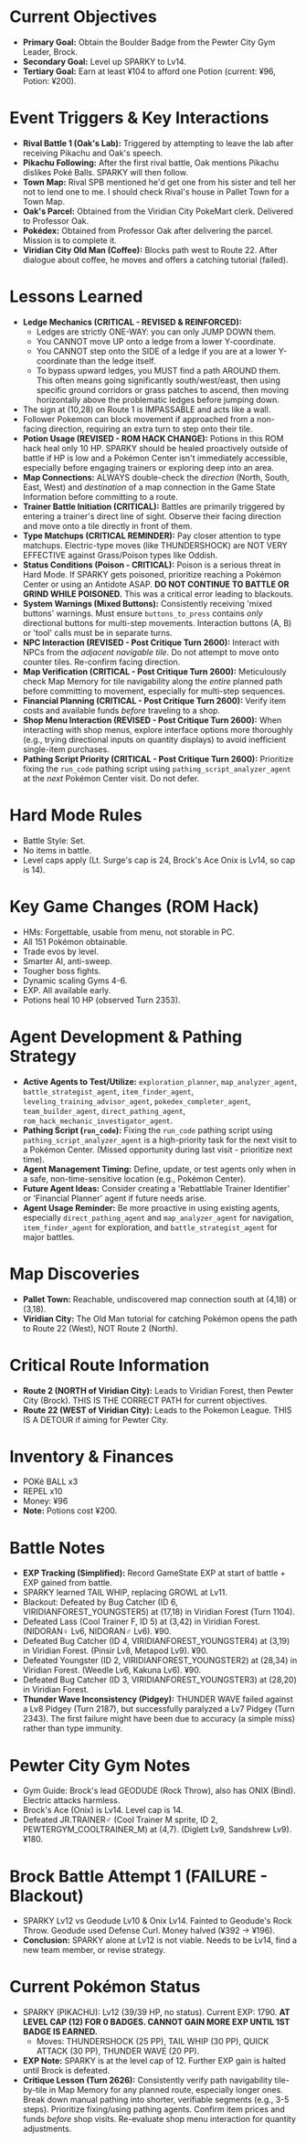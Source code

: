 # Current Objectives
*   **Primary Goal:** Obtain the Boulder Badge from the Pewter City Gym Leader, Brock.
*   **Secondary Goal:** Level up SPARKY to Lv14.
*   **Tertiary Goal:** Earn at least ¥104 to afford one Potion (current: ¥96, Potion: ¥200).

# Event Triggers & Key Interactions
*   **Rival Battle 1 (Oak's Lab):** Triggered by attempting to leave the lab after receiving Pikachu and Oak's speech.
*   **Pikachu Following:** After the first rival battle, Oak mentions Pikachu dislikes Poké Balls. SPARKY will then follow.
*   **Town Map:** Rival SPB mentioned he'd get one from his sister and tell her not to lend one to me. I should check Rival's house in Pallet Town for a Town Map.
*   **Oak's Parcel:** Obtained from the Viridian City PokeMart clerk. Delivered to Professor Oak.
*   **Pokédex:** Obtained from Professor Oak after delivering the parcel. Mission is to complete it.
*   **Viridian City Old Man (Coffee):** Blocks path west to Route 22. After dialogue about coffee, he moves and offers a catching tutorial (failed).

# Lessons Learned
*   **Ledge Mechanics (CRITICAL - REVISED & REINFORCED):**
    *   Ledges are strictly ONE-WAY: you can only JUMP DOWN them.
    *   You CANNOT move UP onto a ledge from a lower Y-coordinate.
    *   You CANNOT step onto the SIDE of a ledge if you are at a lower Y-coordinate than the ledge itself.
    *   To bypass upward ledges, you MUST find a path AROUND them. This often means going significantly south/west/east, then using specific ground corridors or grass patches to ascend, then moving horizontally above the problematic ledges before jumping down.
*   The sign at (10,28) on Route 1 is IMPASSABLE and acts like a wall.
*   Follower Pokemon can block movement if approached from a non-facing direction, requiring an extra turn to step onto their tile.
*   **Potion Usage (REVISED - ROM HACK CHANGE):** Potions in this ROM hack heal only 10 HP. SPARKY should be healed proactively outside of battle if HP is low and a Pokémon Center isn't immediately accessible, especially before engaging trainers or exploring deep into an area.
*   **Map Connections:** ALWAYS double-check the *direction* (North, South, East, West) and *destination* of a map connection in the Game State Information before committing to a route.
*   **Trainer Battle Initiation (CRITICAL):** Battles are primarily triggered by entering a trainer's direct line of sight. Observe their facing direction and move onto a tile directly in front of them.
*   **Type Matchups (CRITICAL REMINDER):** Pay closer attention to type matchups. Electric-type moves (like THUNDERSHOCK) are NOT VERY EFFECTIVE against Grass/Poison types like Oddish.
*   **Status Conditions (Poison - CRITICAL):** Poison is a serious threat in Hard Mode. If SPARKY gets poisoned, prioritize reaching a Pokémon Center or using an Antidote ASAP. **DO NOT CONTINUE TO BATTLE OR GRIND WHILE POISONED.** This was a critical error leading to blackouts.
*   **System Warnings (Mixed Buttons):** Consistently receiving 'mixed buttons' warnings. Must ensure `buttons_to_press` contains *only* directional buttons for multi-step movements. Interaction buttons (A, B) or 'tool' calls must be in separate turns.
*   **NPC Interaction (REVISED - Post Critique Turn 2600):** Interact with NPCs from the *adjacent navigable tile*. Do not attempt to move onto counter tiles. Re-confirm facing direction.
*   **Map Verification (CRITICAL - Post Critique Turn 2600):** Meticulously check Map Memory for tile navigability along the *entire* planned path before committing to movement, especially for multi-step sequences.
*   **Financial Planning (CRITICAL - Post Critique Turn 2600):** Verify item costs and available funds *before* traveling to a shop.
*   **Shop Menu Interaction (REVISED - Post Critique Turn 2600):** When interacting with shop menus, explore interface options more thoroughly (e.g., trying directional inputs on quantity displays) to avoid inefficient single-item purchases.
*   **Pathing Script Priority (CRITICAL - Post Critique Turn 2600):** Prioritize fixing the `run_code` pathing script using `pathing_script_analyzer_agent` at the *next* Pokémon Center visit. Do not defer.

# Hard Mode Rules
*   Battle Style: Set.
*   No items in battle.
*   Level caps apply (Lt. Surge's cap is 24, Brock's Ace Onix is Lv14, so cap is 14).

# Key Game Changes (ROM Hack)
*   HMs: Forgettable, usable from menu, not storable in PC.
*   All 151 Pokémon obtainable.
*   Trade evos by level.
*   Smarter AI, anti-sweep.
*   Tougher boss fights.
*   Dynamic scaling Gyms 4-6.
*   EXP. All available early.
*   Potions heal 10 HP (observed Turn 2353).

# Agent Development & Pathing Strategy
*   **Active Agents to Test/Utilize:** `exploration_planner`, `map_analyzer_agent`, `battle_strategist_agent`, `item_finder_agent`, `leveling_training_advisor_agent`, `pokedex_completer_agent`, `team_builder_agent`, `direct_pathing_agent`, `rom_hack_mechanic_investigator_agent`.
*   **Pathing Script (`run_code`):** Fixing the `run_code` pathing script using `pathing_script_analyzer_agent` is a high-priority task for the next visit to a Pokémon Center. (Missed opportunity during last visit - prioritize next time).
*   **Agent Management Timing:** Define, update, or test agents only when in a safe, non-time-sensitive location (e.g., Pokémon Center).
*   **Future Agent Ideas:** Consider creating a 'Rebattlable Trainer Identifier' or 'Financial Planner' agent if future needs arise.
*   **Agent Usage Reminder:** Be more proactive in using existing agents, especially `direct_pathing_agent` and `map_analyzer_agent` for navigation, `item_finder_agent` for exploration, and `battle_strategist_agent` for major battles.

# Map Discoveries
*   **Pallet Town:** Reachable, undiscovered map connection south at (4,18) or (3,18).
*   **Viridian City:** The Old Man tutorial for catching Pokémon opens the path to Route 22 (West), NOT Route 2 (North).

# Critical Route Information
*   **Route 2 (NORTH of Viridian City):** Leads to Viridian Forest, then Pewter City (Brock). THIS IS THE CORRECT PATH for current objectives.
*   **Route 22 (WEST of Viridian City):** Leads to the Pokemon League. THIS IS A DETOUR if aiming for Pewter City.

# Inventory & Finances
*   POKé BALL x3
*   REPEL x10
*   Money: ¥96
*   **Note:** Potions cost ¥200.

# Battle Notes
*   **EXP Tracking (Simplified):** Record GameState EXP at start of battle + EXP gained from battle.
*   SPARKY learned TAIL WHIP, replacing GROWL at Lv11.
*   Blackout: Defeated by Bug Catcher (ID 6, VIRIDIANFOREST_YOUNGSTER5) at (17,18) in Viridian Forest (Turn 1104).
*   Defeated Lass (Cool Trainer F, ID 5) at (3,42) in Viridian Forest. (NIDORAN♀ Lv6, NIDORAN♂ Lv6). ¥90.
*   Defeated Bug Catcher (ID 4, VIRIDIANFOREST_YOUNGSTER4) at (3,19) in Viridian Forest. (Pinsir Lv8, Metapod Lv9). ¥90.
*   Defeated Youngster (ID 2, VIRIDIANFOREST_YOUNGSTER2) at (28,34) in Viridian Forest. (Weedle Lv6, Kakuna Lv6). ¥90.
*   Defeated Bug Catcher (ID 3, VIRIDIANFOREST_YOUNGSTER3) at (28,20) in Viridian Forest.
*   **Thunder Wave Inconsistency (Pidgey):** THUNDER WAVE failed against a Lv8 Pidgey (Turn 2187), but successfully paralyzed a Lv7 Pidgey (Turn 2343). The first failure might have been due to accuracy (a simple miss) rather than type immunity.

# Pewter City Gym Notes
*   Gym Guide: Brock's lead GEODUDE (Rock Throw), also has ONIX (Bind). Electric attacks harmless.
*   Brock's Ace (Onix) is Lv14. Level cap is 14.
*   Defeated JR.TRAINER♂ (Cool Trainer M sprite, ID 2, PEWTERGYM_COOLTRAINER_M) at (4,7). (Diglett Lv9, Sandshrew Lv9). ¥180.

# Brock Battle Attempt 1 (FAILURE - Blackout)
*   SPARKY Lv12 vs Geodude Lv10 & Onix Lv14. Fainted to Geodude's Rock Throw. Geodude used Defense Curl. Money halved (¥392 -> ¥196).
*   **Conclusion:** SPARKY alone at Lv12 is not viable. Needs to be Lv14, find a new team member, or revise strategy.

# Current Pokémon Status
*   SPARKY (PIKACHU): Lv12 (39/39 HP, no status). Current EXP: 1790. **AT LEVEL CAP (12) FOR 0 BADGES. CANNOT GAIN MORE EXP UNTIL 1ST BADGE IS EARNED.**
    *   Moves: THUNDERSHOCK (25 PP), TAIL WHIP (30 PP), QUICK ATTACK (30 PP), THUNDER WAVE (20 PP).
*   **EXP Note:** SPARKY is at the level cap of 12. Further EXP gain is halted until Brock is defeated.
*   **Critique Lesson (Turn 2626):** Consistently verify path navigability tile-by-tile in Map Memory for any planned route, especially longer ones. Break down manual pathing into shorter, verifiable segments (e.g., 3-5 steps). Prioritize fixing/using pathing agents. Confirm item prices and funds *before* shop visits. Re-evaluate shop menu interaction for quantity adjustments.